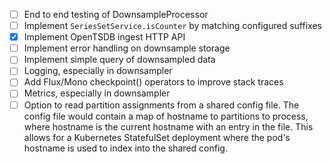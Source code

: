 - [ ] End to end testing of DownsampleProcessor
- [ ] Implement `SeriesSetService.isCounter` by matching configured suffixes
- [x] Implement OpenTSDB ingest HTTP API
- [ ] Implement error handling on downsample storage
- [ ] Implement simple query of downsampled data
- [ ] Logging, especially in downsampler
- [ ] Add Flux/Mono checkpoint() operators to improve stack traces
- [ ] Metrics, especially in downsampler
- [ ] Option to read partition assignments from a shared config file. The config file would contain a map of hostname to partitions to process, where hostname is the current hostname with an entry in the file. This allows for a Kubernetes StatefulSet deployment where the pod's hostname is used to index into the shared config.